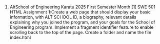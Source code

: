 1. AltSchool of Engineering Karatu 2025 First Semester Month [1] SWE 501  HTML  Assignment 1:Create a web page that should display your basic information, with ALT SCHOOL ID, a biography, relevant details explaining why you joined the program, and your goals for the School of Engineering program. Implement a fragment identifier feature to enable scrolling back to the top of the page. Create a folder and name the file index.html
